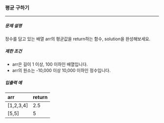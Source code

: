 ### 평균 구하기

***

##### 문제 설명

정수를 담고 있는 배열 arr의 평균값을 return하는 함수, solution을 완성해보세요.

##### 제한 조건

- arr은 길이 1 이상, 100 이하인 배열입니다.
- arr의 원소는 -10,000 이상 10,000 이하인 정수입니다.

##### 입출력 예

| arr | return | 
| :----- | :----- |
| [1,2,3,4] | 2.5 |
| [5,5] | 5 |